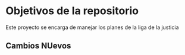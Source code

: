 # Objetivos de la repositorio

Este proyecto se encarga de manejar los planes de la liga de la justicia

## Cambios NUevos
